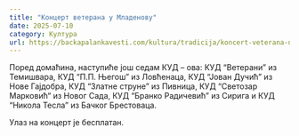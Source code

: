 ```yaml
---
title: "Концерт ветерана у Младенову"
date: 2025-07-10
category: Култура
url: https://backapalankavesti.com/kultura/tradicija/koncert-veterana-u-mladenovu/
---
```


Поред домаћина, наступиће још седам КУД – ова: КУД “Ветерани” из Темишвара, КУД “П.П. Његош” из Ловћенаца, КУД “Јован Дучић” из Нове Гајдобра, КУД “Златне струне” из Пивница, КУД “Светозар Марковић“ из Новог Сада, КУД “Бранко Радичевић” из Сирига и КУД “Никола Тесла” из Бачког Брестоваца.

Улаз на концерт је бесплатан.

